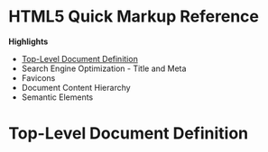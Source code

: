 # HTML5 Quick Markup Reference

**Highlights**

* [Top-Level Document Definition](#top-level-document-definition)
* Search Engine Optimization - Title and Meta
* Favicons
* Document Content Hierarchy
* Semantic Elements

# Top-Level Document Definition